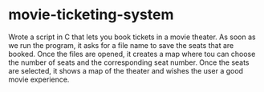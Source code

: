 # movie-ticketing-system
Wrote a script in C that lets you book tickets in a movie theater. 
As soon as we run the program, it asks for a file name to save the seats that are booked. Once the files are opened, it creates a map where tou can choose the number of seats and the corresponding seat number. Once the seats are selected, it shows a map of the theater and wishes the user a good movie experience. 
